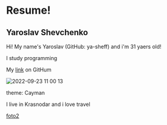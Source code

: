 # Resume!

## Yaroslav Shevchenko

Hi! My name's Yaroslav (GitHub: ya-sheff) and i'm 31 yaers old!

I study programming

My [link](https://github.com/ya-sheff) on GitHum

![2022-09-23 11 00 13](https://user-images.githubusercontent.com/113406676/191918956-269b4d27-a563-416b-b10d-b69562ae8741.jpg)

theme: Cayman

I live in Krasnodar and i love travel


[foto2](foto2.jpg)



